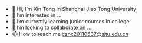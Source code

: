 - 👋 Hi, I’m Xin Tong in Shanghai Jiao Tong University
- 👀 I’m interested in ...
- 🌱 I’m currently learning junior courses in college
- 💞️ I’m looking to collaborate on ...
- 📫 How to reach me cznx20110537@sjtu.edu.cn

<!---
cznx20110537/cznx20110537 is a ✨ special ✨ repository because its `README.md` (this file) appears on your GitHub profile.
You can click the Preview link to take a look at your changes.
--->
